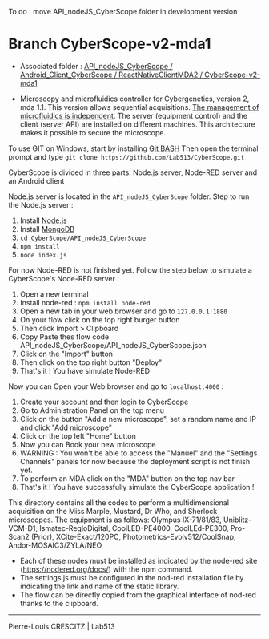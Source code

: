 To do : move API_nodeJS_CyberScope folder in development version

# Branch CyberScope-v2-mda1

- Associated folder : [API_nodeJS_CyberScope / Android_Client_CyberScope / ReactNativeClientMDA2 / CyberScope-v2-mda1](https://github.com/Lab513/CyberScope/tree/CyberScope-v2-mda1/Development-version/CyberScope-v2-mda1)

- Microscopy and microfluidics controller for Cybergenetics, version 2, mda 1.1. This version allows sequential acquisitions. [The management of microfluidics is independent](Https://github.com/Lab513/CyberLab/tree/master/MicroFluidicControl). The server (equipment control) and the client (server API) are installed on different machines. This architecture makes it possible to secure the microscope.

To use GIT on Windows, start by installing [Git BASH](https://gitforwindows.org/)
Then open the terminal prompt and type `git clone https://github.com/Lab513/CyberScope.git`

CyberScope is divided in three parts, Node.js server, Node-RED server and an Android client

Node.js server is located in the `API_nodeJS_CyberScope` folder.
Step to run the Node.js server :
1. Install [Node.js](https://nodejs.org/en/)
2. Install [MongoDB](https://www.mongodb.com/download-center/community?jmp=docs)
3. `cd CyberScope/API_nodeJS_CyberScope`
4. `npm install`
5. `node index.js`

For now Node-RED is not finished yet. Follow the step below to simulate a CyberScope's Node-RED server :
1. Open a new terminal
2. Install node-red : `npm install node-red`
3. Open a new tab in your web browser and go to `127.0.0.1:1880`
4. On your flow click on the top right burger button
5. Then click Import > Clipboard
6. Copy Paste thes flow code API_nodeJS_CyberScope/API_nodeJS_CyberScope.json
7. Click on the "Import" button
8. Then click on the top right button "Deploy"
9. That's it ! You have simulate Node-RED

Now you can Open your Web browser and go to `localhost:4000` :
1. Create your account and then login to CyberScope
2. Go to Administration Panel on the top menu
3. Click on the button "Add a new microscope", set a random name and IP and click "Add microscope"
4. Click on the top left "Home" button
5. Now you can Book your new microscope
6. WARNING : You won't be able to access the "Manuel" and the "Settings Channels" panels for now because the deployment script is not finish yet.
7. To perform an MDA click on the "MDA" button on the top nav bar
8. That's it ! You have successfully simulate the CyberScope application !

This directory contains all the codes to perform a multidimensional acquisition on the Miss Marple, Mustard, Dr Who, and Sherlock microscopes.
The equipment is as follows: Olympus IX-71/81/83, Uniblitz-VCM-D1, Ismatec-RegloDigital, CoolLED-PE4000, CoolLEd-PE300, Pro-Scan2 (Prior), XCite-Exact/120PC, Photometrics-Evolv512/CoolSnap, Andor-MOSAIC3/ZYLA/NEO
- Each of these nodes must be installed as indicated by the node-red site (https://nodered.org/docs/) with the npm command.
- The settings.js must be configured in the nod-red installation file by indicating the link and name of the static library.
- The flow can be directly copied from the graphical interface of nod-red thanks to the clipboard.

------------------------------------------------------------------------------------------------------------------------------------------
Pierre-Louis CRESCITZ | Lab513 
